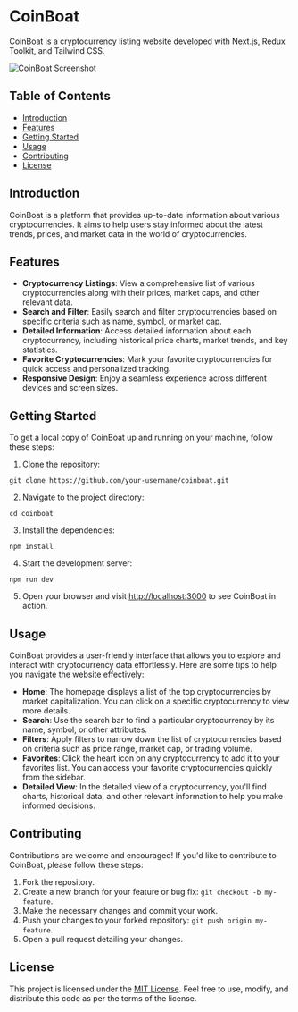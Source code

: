 # CoinBoat

CoinBoat is a cryptocurrency listing website developed with Next.js, Redux Toolkit, and Tailwind CSS.

![CoinBoat Screenshot](https://coinboat.vercel.app/Explore%20_%20CoinBoat.png)

## Table of Contents

- [Introduction](#introduction)
- [Features](#features)
- [Getting Started](#getting-started)
- [Usage](#usage)
- [Contributing](#contributing)
- [License](#license)

## Introduction

CoinBoat is a platform that provides up-to-date information about various cryptocurrencies. It aims to help users stay informed about the latest trends, prices, and market data in the world of cryptocurrencies.

## Features

- **Cryptocurrency Listings**: View a comprehensive list of various cryptocurrencies along with their prices, market caps, and other relevant data.
- **Search and Filter**: Easily search and filter cryptocurrencies based on specific criteria such as name, symbol, or market cap.
- **Detailed Information**: Access detailed information about each cryptocurrency, including historical price charts, market trends, and key statistics.
- **Favorite Cryptocurrencies**: Mark your favorite cryptocurrencies for quick access and personalized tracking.
- **Responsive Design**: Enjoy a seamless experience across different devices and screen sizes.

## Getting Started

To get a local copy of CoinBoat up and running on your machine, follow these steps:

1. Clone the repository:

```shell
git clone https://github.com/your-username/coinboat.git
```

2. Navigate to the project directory:

```shell
cd coinboat
```

3. Install the dependencies:

```shell
npm install
```

4. Start the development server:

```shell
npm run dev
```

5. Open your browser and visit [http://localhost:3000](http://localhost:3000) to see CoinBoat in action.

## Usage

CoinBoat provides a user-friendly interface that allows you to explore and interact with cryptocurrency data effortlessly. Here are some tips to help you navigate the website effectively:

- **Home**: The homepage displays a list of the top cryptocurrencies by market capitalization. You can click on a specific cryptocurrency to view more details.
- **Search**: Use the search bar to find a particular cryptocurrency by its name, symbol, or other attributes.
- **Filters**: Apply filters to narrow down the list of cryptocurrencies based on criteria such as price range, market cap, or trading volume.
- **Favorites**: Click the heart icon on any cryptocurrency to add it to your favorites list. You can access your favorite cryptocurrencies quickly from the sidebar.
- **Detailed View**: In the detailed view of a cryptocurrency, you'll find charts, historical data, and other relevant information to help you make informed decisions.

## Contributing

Contributions are welcome and encouraged! If you'd like to contribute to CoinBoat, please follow these steps:

1. Fork the repository.
2. Create a new branch for your feature or bug fix: `git checkout -b my-feature`.
3. Make the necessary changes and commit your work.
4. Push your changes to your forked repository: `git push origin my-feature`.
5. Open a pull request detailing your changes.

## License

This project is licensed under the [MIT License](LICENSE). Feel free to use, modify, and distribute this code as per the terms of the license.
